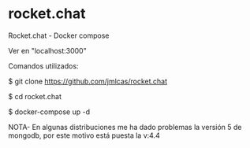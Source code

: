 # rocket.chat
Rocket.chat - Docker compose

Ver en "localhost:3000"

Comandos utilizados:

$ git clone https://github.com/jmlcas/rocket.chat

$ cd rocket.chat

$ docker-compose up -d


NOTA- En algunas distribuciones me ha dado problemas la versión 5 de mongodb, por este motivo está puesta la v:4.4
